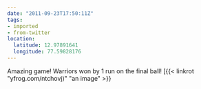 ```yaml
---
date: "2011-09-23T17:50:11Z"
tags:
- imported
- from-twitter
location:
  latitude: 12.97891641
  longitude: 77.59828176
---
```

Amazing game! Warriors won by 1 run on the final ball!  [{{< linkrot "yfrog.com/ntchovj)" "an image" >}}
